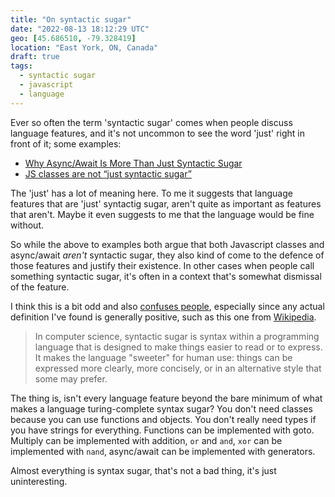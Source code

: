 ```yaml
---
title: "On syntactic sugar"
date: "2022-08-13 18:12:29 UTC"
geo: [45.686510, -79.328419]
location: "East York, ON, Canada"
draft: true
tags:
  - syntactic sugar
  - javascript
  - language
---
```


Ever so often the term 'syntactic sugar' comes when people discuss language
features, and it's not uncommon to see the word 'just' right in front of it;
some examples:

* [Why Async/Await Is More Than Just Syntactic Sugar][1]
* [JS classes are not “just syntactic sugar”][2]

The 'just' has a lot of meaning here. To me it suggests that language features
that are 'just' syntactig sugar, aren't quite as important as features that
aren't. Maybe it even suggests to me that the language would be fine without.

So while the above to examples both argue that both Javascript classes and
async/await _aren't_ syntactic sugar, they also kind of come to the defence
of those features and justify their existence. In other cases when people
call something syntactic sugar, it's often in a context that's somewhat
dismissal of the feature.

I think this is a bit odd and also [confuses people][3], especially since any
actual definition I've found is generally positive, such as this one from
[Wikipedia][4].

> In computer science, syntactic sugar is syntax within a programming language
> that is designed to make things easier to read or to express. It makes the
> language "sweeter" for human use: things can be expressed more clearly, more
> concisely, or in an alternative style that some may prefer.

The thing is, isn't every language feature beyond the bare minimum of what
makes a language turing-complete syntax sugar? You don't need classes because
you can use functions and objects. You don't really need types if you have
strings for everything. Functions can be implemented with goto. Multiply can
be implemented with addition, `or` and `and`, `xor` can be implemented with
`nand`, async/await can be implemented with generators.

Almost everything is syntax sugar, that's not a bad thing, it's just
uninteresting.

[1]: https://www.zhenghao.io/posts/await-vs-promise 
[2]: https://webreflection.medium.com/js-classes-are-not-just-syntactic-sugar-28690fedf078
[3]: https://dev.to/jenc/shtpost-can-we-stop-saying-syntactic-sugar-3i4j
[4]: https://en.wikipedia.org/wiki/Syntactic_sugar
